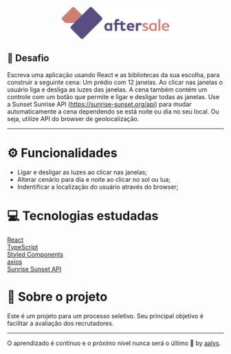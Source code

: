 <div align='center'>
<img src=".github/logo.png" width='250'>
</div>

## 🚀 Desafio

Escreva uma aplicação usando React e as bibliotecas da sua escolha, para construir a seguinte cena: Um prédio com 12 janelas. Ao clicar nas janelas o usuário liga e desliga as luzes das janelas. A cena também contém um controle com um botão que permite e ligar e desligar todas as janelas. Use a Sunset Sunrise API (https://sunrise-sunset.org/api) para mudar automaticamente a cena dependendo se está noite ou dia no seu local. Ou seja, utilize API do browser de geolocalização.

---

# ⚙ Funcionalidades

- Ligar e desligar as luzes ao clicar nas janelas;
- Alterar cenário para dia e noite ao clicar no sol ou lua;
- Indentificar a localização do usuário através do browser;


# 💻 Tecnologias estudadas

<a href='https://pt-br.reactjs.org/'>React</a>
<br/>
<a href='https://www.typescriptlang.org/'>TypeScript</a>
<br/>
<a href='https://styled-components.com/'>Styled Components</a>
<br/>
<a href='https://www.npmjs.com/package/axios'>axios</a>
<br/>
<a href='https://sunrise-sunset.org/api'>Sunrise Sunset API</a>
<br/>



# 📝 Sobre o projeto

Este é um projeto para um processo seletivo. Seu principal objetivo é facilitar a avaliação dos recrutadores.

---

O aprendizado é contínuo e o próximo nível nunca será o último 🚀 by [aalvs](https://app.rocketseat.com.br/me/aalvs).
